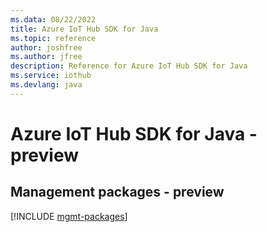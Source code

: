 ```yaml
---
ms.data: 08/22/2022
title: Azure IoT Hub SDK for Java
ms.topic: reference
author: joshfree
ms.author: jfree
description: Reference for Azure IoT Hub SDK for Java
ms.service: iothub
ms.devlang: java
---
```

# Azure IoT Hub SDK for Java - preview

## Management packages - preview
[!INCLUDE [mgmt-packages](iot-hub-mgmt-index.md)]